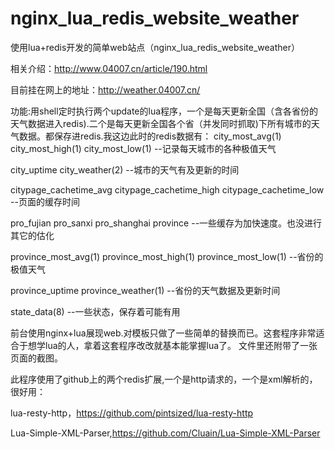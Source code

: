 # nginx_lua_redis_website_weather
使用lua+redis开发的简单web站点（nginx_lua_redis_website_weather）

相关介绍：http://www.04007.cn/article/190.html

目前挂在网上的地址：http://weather.04007.cn/

功能:用shell定时执行两个update的lua程序，一个是每天更新全国（含各省份的天气数据进入redis).二个是每天更新全国各个省（并发同时抓取)下所有城市的天气数据。都保存进redis.我这边此时的redis数据有：
city_most_avg(1)  city_most_high(1) city_most_low(1) --记录每天城市的各种极值天气

city_uptime city_weather(2) --城市的天气有及更新的时间

citypage_cachetime_avg  citypage_cachetime_high citypage_cachetime_low  --页面的缓存时间

pro_fujian  pro_sanxi pro_shanghai  province  --一些缓存为加快速度。也没进行其它的估化

province_most_avg(1)  province_most_high(1) province_most_low(1) --省份的极值天气

province_uptime province_weather(1) --省份的天气数据及更新时间

state_data(8) --一些状态，保存着可能有用

前台使用nginx+lua展现web.对模板只做了一些简单的替换而已。这套程序非常适合于想学lua的人，拿着这套程序改改就基本能掌握lua了。
文件里还附带了一张页面的截图。

此程序使用了github上的两个redis扩展,一个是http请求的，一个是xml解析的，很好用：

lua-resty-http，https://github.com/pintsized/lua-resty-http

Lua-Simple-XML-Parser,https://github.com/Cluain/Lua-Simple-XML-Parser  
